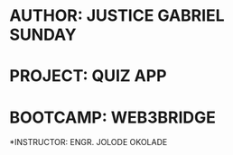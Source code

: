 # AUTHOR: JUSTICE GABRIEL SUNDAY
# PROJECT: QUIZ APP
# BOOTCAMP: WEB3BRIDGE
*INSTRUCTOR: ENGR. JOLODE OKOLADE 
